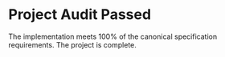 # Project Audit Passed

The implementation meets 100% of the canonical specification requirements. The project is complete.
